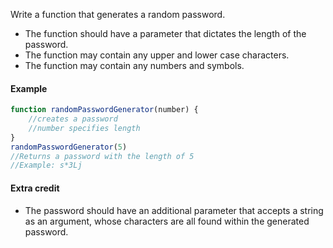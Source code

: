 Write a function that generates a random password.

* The function should have a parameter that dictates the length of the password.
* The function may contain any upper and lower case characters.
* The function may contain any numbers and symbols.

#### Example
```js
function randomPasswordGenerator(number) {
    //creates a password
    //number specifies length
}
randomPasswordGenerator(5)
//Returns a password with the length of 5
//Example: s*3Lj
```

#### Extra credit
* The password should have an additional parameter that accepts a string as an argument, whose characters are all found within the generated password.